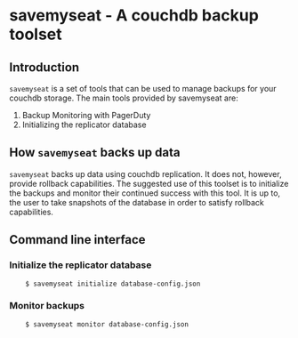 # savemyseat - A couchdb backup toolset

## Introduction

`savemyseat` is a set of tools that can be used to manage backups for your
couchdb storage. The main tools provided by savemyseat are:

1. Backup Monitoring with PagerDuty
2. Initializing the replicator database

## How `savemyseat` backs up data

`savemyseat` backs up data using couchdb replication. It does not, however,
provide rollback capabilities. The suggested use of this toolset is to
initialize the backups and monitor their continued success with this tool. It
is up to, the user to take snapshots of the database in order to satisfy
rollback capabilities.

## Command line interface

### Initialize the replicator database

```
    $ savemyseat initialize database-config.json
```

### Monitor backups

```
    $ savemyseat monitor database-config.json
```
